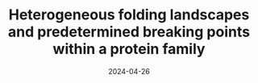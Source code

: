 ---
title: "Heterogeneous folding landscapes and predetermined breaking points within a protein family"
date: "2024-04-26"
authors: "Pechmann S"

reviewers: "Macdonald CB and San Felipe CJ"
image: "/static/img/reviews/2024_pechmann.png"

peer-review:
 - biorxiv_version: "2024.04.22.590563v1"
 - prereview: "11356867"
---